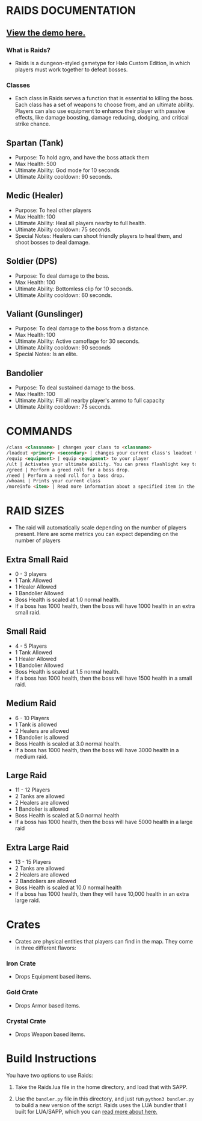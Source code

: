 # RAIDS DOCUMENTATION

## [View the demo here.](https://www.youtube.com/watch?v=7gZx3zZMhaY)

### What is Raids?

- Raids is a dungeon-styled gametype for Halo Custom Edition, in which players must work together to defeat bosses.

### Classes

- Each class in Raids serves a function that is essential to killing the boss. Each class has a set of weapons to choose from, and an ultimate ability. Players can also use equipment to enhance their player with passive effects, like damage boosting, damage reducing, dodging, and critical strike chance.

## Spartan (Tank)

- Purpose: To hold agro, and have the boss attack them
- Max Health: 500
- Ultimate Ability: God mode for 10 seconds
- Ultimate Ability cooldown: 90 seconds.

## Medic (Healer)

- Purpose: To heal other players
- Max Health: 100
- Ultimate Ability: Heal all players nearby to full health.
- Ultimate Ability cooldown: 75 seconds.
- Special Notes: Healers can shoot friendly players to heal them, and shoot bosses to deal damage.

## Soldier (DPS)

- Purpose: To deal damage to the boss.
- Max Health: 100
- Ultimate Ability: Bottomless clip for 10 seconds.
- Ultimate Ability cooldown: 60 seconds.

## Valiant (Gunslinger)

- Purpose: To deal damage to the boss from a distance.
- Max Health: 100
- Ultimate Ability: Active camoflage for 30 seconds.
- Ultimate Ability cooldown: 90 seconds
- Special Notes: Is an elite.

## Bandolier

- Purpose: To deal sustained damage to the boss.
- Max Health: 100
- Ultimate Ability: Fill all nearby player's ammo to full capacity
- Ultimate Ability cooldown: 75 seconds.

# COMMANDS

```md
/class <classname> | changes your class to <classname>
/loadout <primary> <secondary> | changes your current class's loadout to <primary> and <secondary>
/equip <equipment> | equip <equipment> to your player
/ult | Activates your ultimate ability. You can press flashlight key to activate this now!
/greed | Perform a greed roll for a boss drop.
/need | Perform a need roll for a boss drop.
/whoami | Prints your current class
/moreinfo <item> | Read more information about a specified item in the mod
```

# RAID SIZES

- The raid will automatically scale depending on the number of players present. Here are some metrics you can expect depending on the number of players

## Extra Small Raid

- 0 - 3 players
- 1 Tank Allowed
- 1 Healer Allowed
- 1 Bandolier Allowed
- Boss Health is scaled at 1.0 normal health.
- If a boss has 1000 health, then the boss will have 1000 health in an extra small raid.

## Small Raid

- 4 - 5 Players
- 1 Tank Allowed
- 1 Healer Allowed
- 1 Bandolier Allowed
- Boss Health is scaled at 1.5 normal health.
- If a boss has 1000 health, then the boss will have 1500 health in a small raid.

## Medium Raid

- 6 - 10 Players
- 1 Tank is allowed
- 2 Healers are allowed
- 1 Bandolier is allowed
- Boss Health is scaled at 3.0 normal health.
- If a boss has 1000 health, then the boss will have 3000 health in a medium raid.

## Large Raid

- 11 - 12 Players
- 2 Tanks are allowed
- 2 Healers are allowed
- 1 Bandolier is allowed
- Boss Health is scaled at 5.0 normal health
- If a boss has 1000 health, then the boss will have 5000 health in a large raid

## Extra Large Raid

- 13 - 15 Players
- 2 Tanks are allowed
- 2 Healers are allowed
- 2 Bandoliers are allowed
- Boss Health is scaled at 10.0 normal health
- If a boss has 1000 health, then they will have 10,000 health in an extra large raid.

# Crates

- Crates are physical entities that players can find in the map. They come in three different flavors:

### Iron Crate

- Drops Equipment based items.

### Gold Crate

- Drops Armor based items.

### Crystal Crate

- Drops Weapon based items.

# Build Instructions

You have two options to use Raids:

1. Take the Raids.lua file in the home directory, and load that with SAPP.

2. Use the `bundler.py` file in this directory, and just run `python3 bundler.py` to build a new version of the script. Raids uses the LUA bundler that I built for LUA/SAPP, which you can [read more about here.](https://github.com/Nickzster/Lua-Bundler-For-SAPP)
